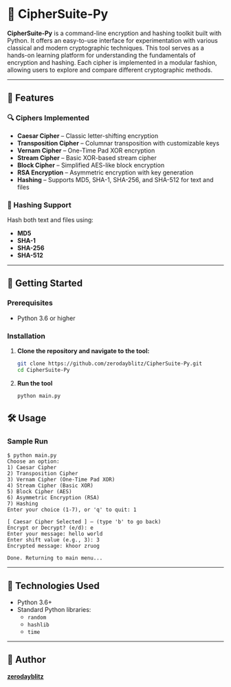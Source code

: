 # 🔐 CipherSuite-Py

**CipherSuite-Py** is a command-line encryption and hashing toolkit built with Python. It offers an easy-to-use interface for experimentation with various classical and modern cryptographic techniques. This tool serves as a hands-on learning platform for understanding the fundamentals of encryption and hashing. Each cipher is implemented in a modular fashion, allowing users to explore and compare different cryptographic methods.

---

## 📌 Features
### 🔍 Ciphers Implemented

- **Caesar Cipher** – Classic letter-shifting encryption
- **Transposition Cipher** – Columnar transposition with customizable keys
- **Vernam Cipher** – One-Time Pad XOR encryption
- **Stream Cipher** – Basic XOR-based stream cipher
- **Block Cipher** – Simplified AES-like block encryption
- **RSA Encryption** – Asymmetric encryption with key generation
- **Hashing** – Supports MD5, SHA-1, SHA-256, and SHA-512 for text and files
### 🔐 Hashing Support

Hash both text and files using:

- **MD5**
- **SHA-1**
- **SHA-256**
- **SHA-512**
---

## 🚀 Getting Started

### Prerequisites

- Python 3.6 or higher

### Installation

1. **Clone the repository and navigate to the tool:**

   ```bash
   git clone https://github.com/zerodayblitz/CipherSuite-Py.git
   cd CipherSuite-Py
2. **Run the tool**

   ```bash
   python main.py

## 🛠️ Usage
### Sample Run

```
$ python main.py
Choose an option:
1) Caesar Cipher
2) Transposition Cipher
3) Vernam Cipher (One-Time Pad XOR)
4) Stream Cipher (Basic XOR)
5) Block Cipher (AES)
6) Asymmetric Encryption (RSA)
7) Hashing
Enter your choice (1-7), or 'q' to quit: 1

[ Caesar Cipher Selected ] — (type 'b' to go back)
Encrypt or Decrypt? (e/d): e
Enter your message: hello world
Enter shift value (e.g., 3): 3
Encrypted message: khoor zruog

Done. Returning to main menu...
```

---

## 🧰 Technologies Used

- Python 3.6+
- Standard Python libraries:
  - `random`
  - `hashlib`
  - `time`

---

## 👤 Author

**[zerodayblitz](https://github.com/zerodayblitz)**  
